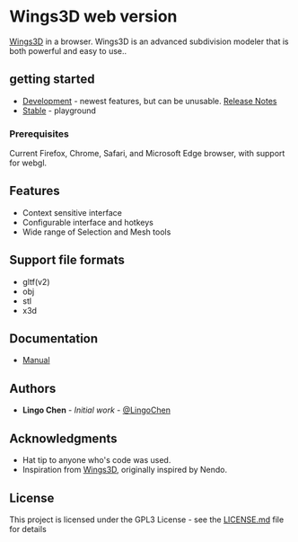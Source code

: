 # Wings3D web version
[Wings3D](http://www.wings3d.com) in a browser. Wings3D is an advanced subdivision modeler that is both powerful and easy to use..

## getting started
* [Development](https://dev.wings3d.net) - newest features, but can be unusable. [Release Notes](https://github.com/lingochen/wings3d/blob/trunk/CHANGES.md)
* [Stable](https://www.wings3d.net) - playground

### Prerequisites
Current Firefox, Chrome, Safari, and Microsoft Edge browser, with support for webgl.

## Features
* Context sensitive interface
* Configurable interface and hotkeys
* Wide range of Selection and Mesh tools

## Support file formats
* gltf(v2)
* obj
* stl
* x3d

## Documentation
* [Manual](http://www.wings3d.com/?page_id=87)

## Authors
* **Lingo Chen** - *Initial work* - [@LingoChen](https://github.com/lingochen)

## Acknowledgments
* Hat tip to anyone who's code was used.
* Inspiration from [Wings3D](http://www.wings3d.com), originally inspired by Nendo.

## License
This project is licensed under the GPL3 License - see the [LICENSE.md](LICENSE.md) file for details
